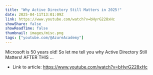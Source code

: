 ```yaml
---
title: "Why Active Directory Still Matters in 2025!"
date: 2025-04-11T13:01:09Z
link: https://www.youtube.com/watch?v=bHyrG228xHc
showShare: false
showReadTime: false
thumbnail: images/misc.png
tags: ["youtube.com/@AzureAcademy"]
---
```

Microsoft is 50 years old! So let me tell you why Active Directory Still Matters! AFTER THIS ...

- Link to article: https://www.youtube.com/watch?v=bHyrG228xHc